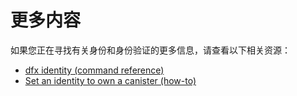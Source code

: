 # 更多内容



如果您正在寻找有关身份和身份验证的更多信息，请查看以下相关资源：

* [dfx identity \(command reference\)](https://sdk.dfinity.org/docs/developers-guide/cli-reference/dfx-identity.html)
* [Set an identity to own a canister \(how-to\)](https://sdk.dfinity.org/docs/developers-guide/working-with-canisters.html#set-owner)



